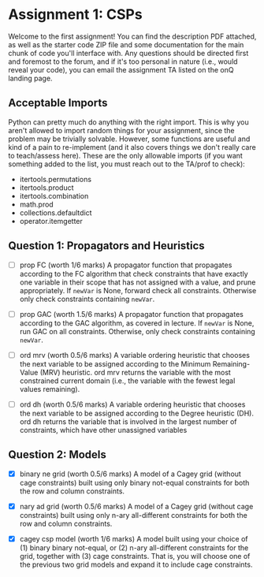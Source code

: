 # Assignment 1: CSPs


Welcome to the first assignment! You can find the description PDF attached, as well as the starter code ZIP file and some documentation for the main chunk of code you'll interface with. Any questions should be directed first and foremost to the forum, and if it's too personal in nature (i.e., would reveal your code), you can email the assignment TA listed on the onQ landing page.

## Acceptable Imports
Python can pretty much do anything with the right import. This is why you aren't allowed to import random things for your assignment, since the problem may be trivially solvable. However, some functions are useful and kind of a pain to re-implement (and it also covers things we don't really care to teach/assess here). These are the only allowable imports (if you want something added to the list, you must reach out to the TA/prof to check):

- itertools.permutations
- itertools.product
- itertools.combination
- math.prod
- collections.defaultdict
- operator.itemgetter

## Question 1: Propagators and Heuristics

- [ ] prop FC (worth 1/6 marks)
A propagator function that propagates according to the FC algorithm that check constraints that have exactly one variable in their scope that has not assigned with a value, and prune appropriately. If `newVar` is None, forward check all constraints. Otherwise only check constraints containing `newVar`.

- [ ] prop GAC (worth 1.5/6 marks)
A propagator function that propagates according to the GAC algorithm, as covered in lecture. If `newVar` is None, run GAC on all constraints. Otherwise, only check constraints containing `newVar`.

- [ ] ord mrv (worth 0.5/6 marks)
A variable ordering heuristic that chooses the next variable to be assigned according to the Minimum Remaining-Value (MRV) heuristic. ord mrv returns the variable with the most constrained current domain (i.e., the variable with the fewest legal values remaining).

- [ ] ord dh (worth 0.5/6 marks)
A variable ordering heuristic that chooses the next variable to be assigned according to the Degree heuristic (DH). ord dh returns the variable that is involved in the largest number of constraints, which have other unassigned variables

## Question 2: Models
- [x] binary ne grid (worth 0.5/6 marks)
A model of a Cagey grid (without cage constraints) built using only binary not-equal constraints for both the row and column constraints.

- [x] nary ad grid (worth 0.5/6 marks)
A model of a Cagey grid (without cage constraints) built using only n-ary all-different constraints for both the row and column constraints.

- [x] cagey csp model (worth 1/6 marks)
A model built using your choice of (1) binary binary not-equal, or (2) n-ary all-different constraints for the grid, together with (3) cage constraints. That is, you will choose one of the previous two grid models and expand it to include cage constraints.
